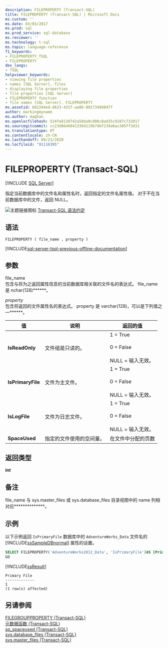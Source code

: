 ```yaml
---
description: FILEPROPERTY (Transact-SQL)
title: FILEPROPERTY (Transact-SQL) | Microsoft Docs
ms.custom: ''
ms.date: 03/03/2017
ms.prod: sql
ms.prod_service: sql-database
ms.reviewer: ''
ms.technology: t-sql
ms.topic: language-reference
f1_keywords:
- FILEPROPERTY_TSQL
- FILEPROPERTY
dev_langs:
- TSQL
helpviewer_keywords:
- viewing file properties
- names [SQL Server], files
- displaying file properties
- file properties [SQL Server]
- FILEPROPERTY function
- file names [SQL Server], FILEPROPERTY
ms.assetid: b82244ed-d623-431f-aa06-8017349d847f
author: markingmyname
ms.author: maghan
ms.openlocfilehash: 524fe8130742a58da0c806c8ad35c9287c732017
ms.sourcegitcommit: cc23d8646041336d119b74bf239a6ac305ff3d31
ms.translationtype: HT
ms.contentlocale: zh-CN
ms.lasthandoff: 09/23/2020
ms.locfileid: "91116395"
---
```

# <a name="fileproperty-transact-sql"></a>FILEPROPERTY (Transact-SQL)
[!INCLUDE [SQL Server](../../includes/applies-to-version/sqlserver.md)]

  指定当前数据库中的文件名和属性名时，返回指定的文件名属性值。 对于不在当前数据库中的文件，返回 NULL。  
  
 ![主题链接图标](../../database-engine/configure-windows/media/topic-link.gif "“主题链接”图标") [Transact-SQL 语法约定](../../t-sql/language-elements/transact-sql-syntax-conventions-transact-sql.md)  
  
## <a name="syntax"></a>语法  
  
```syntaxsql
FILEPROPERTY ( file_name , property )  
```  
  
[!INCLUDE[sql-server-tsql-previous-offline-documentation](../../includes/sql-server-tsql-previous-offline-documentation.md)]

## <a name="arguments"></a>参数
 file_name  
 包含与将为之返回属性信息的当前数据库相关联的文件名的表达式。 file_name 是 nchar(128)******。  
  
 *property*  
 包含将返回的文件属性名的表达式。 property 是 varchar(128)，可以是下列值之一******。  
  
|值|说明|返回的值|  
|-----------|-----------------|--------------------|  
|**IsReadOnly**|文件组是只读的。|1 = True<br /><br /> 0 = False<br /><br /> NULL = 输入无效。|  
|**IsPrimaryFile**|文件为主文件。|1 = True<br /><br /> 0 = False<br /><br /> NULL = 输入无效。|  
|**IsLogFile**|文件为日志文件。|1 = True<br /><br /> 0 = False<br /><br /> NULL = 输入无效。|  
|**SpaceUsed**|指定的文件使用的空间量。|在文件中分配的页数|  
  
## <a name="return-types"></a>返回类型  
 **int**  
  
## <a name="remarks"></a>备注  
 file_name 与 sys.master_files 或 sys.database_files 目录视图中的 name 列相对应**************。  
  
## <a name="examples"></a>示例  
 以下示例返回 `IsPrimaryFile` 数据库中的 `AdventureWorks_Data` 文件名的 [!INCLUDE[ssSampleDBnormal](../../includes/sssampledbnormal-md.md)] 属性的设置。  
  
```sql
SELECT FILEPROPERTY('AdventureWorks2012_Data', 'IsPrimaryFile')AS [Primary File];  
GO  
```  
  
 [!INCLUDE[ssResult](../../includes/ssresult-md.md)]  
  
```  
Primary File   
-------------  
1  
(1 row(s) affected)  
```  
  
## <a name="see-also"></a>另请参阅  
 [FILEGROUPPROPERTY (Transact-SQL)](../../t-sql/functions/filegroupproperty-transact-sql.md)   
 [元数据函数 (Transact-SQL)](../../t-sql/functions/metadata-functions-transact-sql.md)   
 [sp_spaceused (Transact-SQL)](../../relational-databases/system-stored-procedures/sp-spaceused-transact-sql.md)   
 [sys.database_files (Transact-SQL)](../../relational-databases/system-catalog-views/sys-database-files-transact-sql.md)   
 [sys.master_files (Transact-SQL)](../../relational-databases/system-catalog-views/sys-master-files-transact-sql.md)  
  
  
